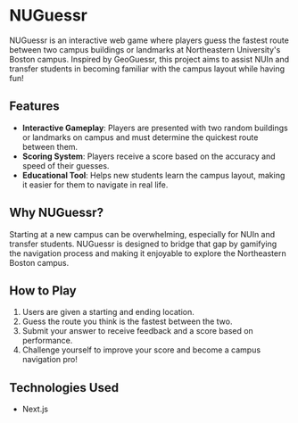 # NUGuessr

NUGuessr is an interactive web game where players guess the fastest route between two campus buildings or landmarks at Northeastern University's Boston campus. Inspired by GeoGuessr, this project aims to assist NUIn and transfer students in becoming familiar with the campus layout while having fun!

## Features
- **Interactive Gameplay**: Players are presented with two random buildings or landmarks on campus and must determine the quickest route between them.
- **Scoring System**: Players receive a score based on the accuracy and speed of their guesses.
- **Educational Tool**: Helps new students learn the campus layout, making it easier for them to navigate in real life.

## Why NUGuessr?
Starting at a new campus can be overwhelming, especially for NUIn and transfer students. NUGuessr is designed to bridge that gap by gamifying the navigation process and making it enjoyable to explore the Northeastern Boston campus.

## How to Play
1. Users are given a starting and ending location.
2. Guess the route you think is the fastest between the two.
3. Submit your answer to receive feedback and a score based on performance.
4. Challenge yourself to improve your score and become a campus navigation pro!

## Technologies Used
- Next.js
